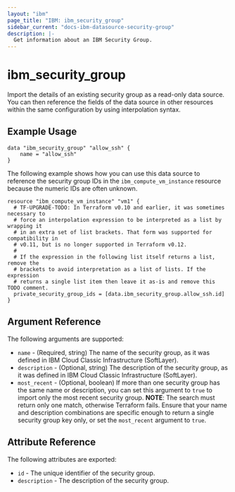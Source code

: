 ```yaml
---
layout: "ibm"
page_title: "IBM: ibm_security_group"
sidebar_current: "docs-ibm-datasource-security-group"
description: |-
  Get information about an IBM Security Group.
---
```


# ibm\_security_group

Import the details of an existing security group as a read-only data source. You can then reference the fields of the data source in other resources within the same configuration by using interpolation syntax.

## Example Usage

```hcl
data "ibm_security_group" "allow_ssh" {
    name = "allow_ssh"
}
```

The following example shows how you can use this data source to reference the security group IDs in the `ibm_compute_vm_instance` resource because the numeric IDs are often unknown.

```hcl
resource "ibm_compute_vm_instance" "vm1" {
  # TF-UPGRADE-TODO: In Terraform v0.10 and earlier, it was sometimes necessary to
  # force an interpolation expression to be interpreted as a list by wrapping it
  # in an extra set of list brackets. That form was supported for compatibility in
  # v0.11, but is no longer supported in Terraform v0.12.
  #
  # If the expression in the following list itself returns a list, remove the
  # brackets to avoid interpretation as a list of lists. If the expression
  # returns a single list item then leave it as-is and remove this TODO comment.
  private_security_group_ids = [data.ibm_security_group.allow_ssh.id]
}
```

## Argument Reference

The following arguments are supported:

* `name` - (Required, string) The name of the security group, as it was defined in IBM Cloud Classic Infrastructure (SoftLayer).
* `description` - (Optional, string) The description of the security group, as it was defined in IBM Cloud Classic Infrastructure (SoftLayer).
* `most_recent` - (Optional, boolean) If more than one security group has the same name or description, you can set this argument to `true` to import only the most recent security group.
  **NOTE**: The search must return only one match, otherwise Terraform fails. Ensure that your name and description combinations are specific enough to return a single security group key only, or set the `most_recent` argument to `true`.

## Attribute Reference

The following attributes are exported:

* `id` - The unique identifier of the security group.
* `description` - The description of the security group.
